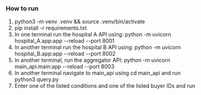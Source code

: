 ### How to run
1. python3 -m venv .venv && source .venv/bin/activate
2. pip install -r requirements.txt
3. In one terminal run the hospital A API using: python -m uvicorn hospital_A.app:app --reload --port 8001
4. In another terminal run the hospital B API using: python -m uvicorn hospital_B.app:app --reload --port 8002
5. In another terminal, run the aggregator API: python -m uvicorn main_api.main:app --reload --port 8003
6. In another terminal navigate to main_api using cd main_api and run python3 query.py
7. Enter one of the listed conditions and one of the listed buyer IDs and run
